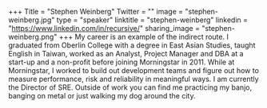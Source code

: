 +++
Title = "Stephen Weinberg"
Twitter = ""
image = "stephen-weinberg.jpg"
type = "speaker"
linktitle = "stephen-weinberg"
linkedin = "https://www.linkedin.com/in/recursive/"
sharing_image = "stephen-weinberg.png"
+++
My career is an example of the indirect route. I graduated from Oberlin College with a degree in East Asian Studies, taught English in Taiwan, worked as an Analyst, Project Manager and DBA at a start-up and a non-profit before joining Morningstar in 2011. While at Morningstar, I worked to build out development teams and figure out how to measure performance, risk and reliability in meaningful ways. I am currently the Director of SRE. Outside of work you can find me  practicing my banjo, banging on metal or just walking my dog around the city.
